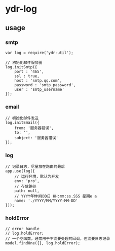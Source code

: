 # ydr-log
## usage
### smtp
```
var log = require('ydr-util');

// 初始化邮件服务器
log.initSmtp({
    port : '465',
    ssl : true,
    host : 'smtp.qq.com',
    password : 'smtp_password',
    user : 'smtp_username'
});
```


### email
```
// 初始化邮件发送
log.initEmail({
    from: '服务器错误',
    to: '',
    subject: '服务器错误'
});
```


### log
```
// 记录日志，尽量放在路由的最后
app.use(log({
    // 运行环境，默认为开发
    env: 'pro',
    // 存放路径
    path: null,
    // YYYY年MM月DD日 HH:mm:ss.SSS 星期e a
    name: './YYYY/MM/YYYY-MM-DD'
}));
```


### holdError
```
// error handle
// log.holdError;
// 一个空函数，通常用于不需要处理的回调，但需要日志记录
model.findOne({}, log.holdError);
```